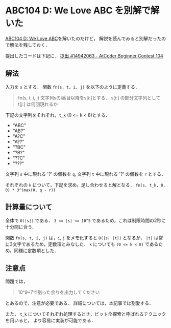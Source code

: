 # ABC104 D: We Love ABC を別解で解いた

[ABC104 D: We Love ABC](https://atcoder.jp/contests/abc104/tasks/abc104_d)を解いたのだけど，
解説を読んでみると別解だったので解法を残しておく．

提出したコードは下記に．
[提出 #14942063 - AtCoder Beginner Contest 104](https://atcoder.jp/contests/abc104/submissions/14942063)

## 解法

入力を `s` とする．
関数 `fn(s, t, i, j)` を以下のように定義する．

> fn(s, t, i, j)
> 文字列sのi番目以降をs[i:]とする．
> s[i:] の部分文字列として t[j:] は何回現れるか

下記の文字列をそれぞれ，`t_k` (0 <= k < 8)とする．

* "ABC"
* "AB?"
* "A?C"
* "A??"
* "?BC"
* "?B?"
* "??C"
* "???"

文字列 `s` 中に現れる '?' の個数を `q`, 文字列 `t` 中に現れる '?' の個数を `r` とする．

それぞれの `k` について，下記を求め，足し合わせると解となる．
`fn(s, t_k, 0, 0) * 3^(max(0, q - r))`

## 計算量について

全体で `O(|s|)` である．
`3 <= |s| <= 10^5` であるため，これは制限時間の2秒に十分間に合う．

関数 `fn(s, t, i, j)` は，`i`, `j` をメモ化すると `O(|s| |t|)` となるが，
`|t|` は常に3文字であるため，定数項とみなした．
`k` についても `(0 <= k < 8)` であるため，同様に定数項とした．

## 注意点

問題では，

> 10^9+7で割った余りを出力してください

とあるので，注意が必要である．
詳細については，本記事では割愛する．

また， `t_k` についてそれぞれ処理するとき，ビット全探索と呼ばれるテクニックを用いると，
より容易に実装が可能である．
